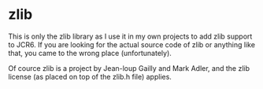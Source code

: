 # zlib

This is only the zlib library as I use it in my own projects to add zlib support to JCR6.
If you are looking for the actual source code of zlib or anything like that, you came to the wrong place (unfortunately).

Of cource zlib is a project by Jean-loup Gailly and Mark Adler, and the zlib license (as placed on top of the zlib.h file) applies.

